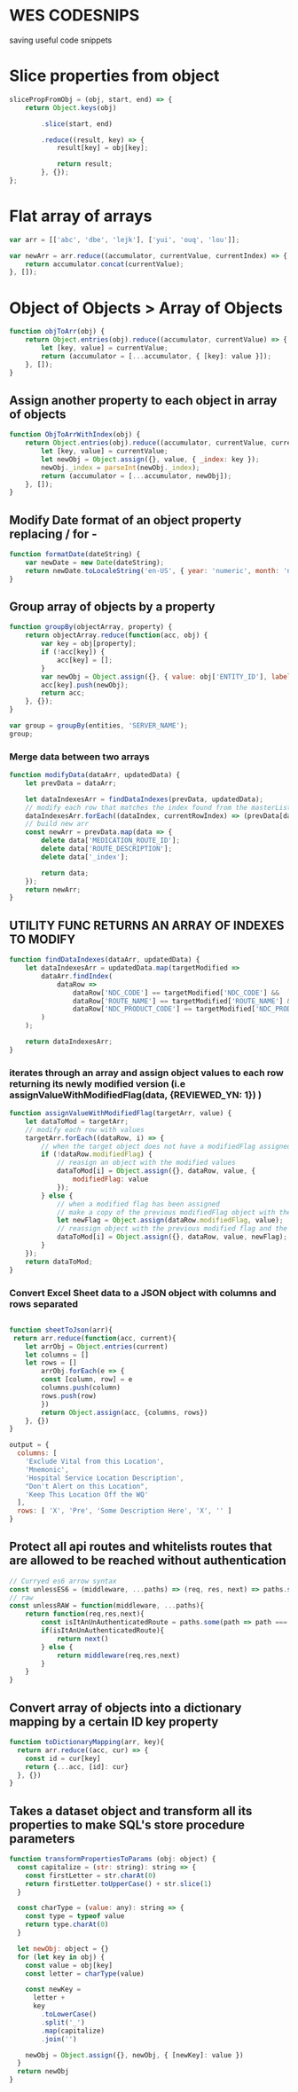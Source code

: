 # WES CODESNIPS

saving useful code snippets

# Slice properties from object

```javascript
slicePropFromObj = (obj, start, end) => {
	return Object.keys(obj)

		.slice(start, end)

		.reduce((result, key) => {
			result[key] = obj[key];

			return result;
		}, {});
};
```

# Flat array of arrays

```javascript
var arr = [['abc', 'dbe', 'lejk'], ['yui', 'ouq', 'lou']];

var newArr = arr.reduce((accumulator, currentValue, currentIndex) => {
	return accumulator.concat(currentValue);
}, []);
```

# Object of Objects > Array of Objects

```javascript
function objToArr(obj) {
	return Object.entries(obj).reduce((accumulator, currentValue) => {
		let [key, value] = currentValue;
		return (accumulator = [...accumulator, { [key]: value }]);
	}, []);
}
```

## Assign another property to each object in array of objects

```javascript
function ObjToArrWithIndex(obj) {
	return Object.entries(obj).reduce((accumulator, currentValue, currentIndex) => {
		let [key, value] = currentValue;
		let newObj = Object.assign({}, value, { _index: key });
		newObj._index = parseInt(newObj._index);
		return (accumulator = [...accumulator, newObj]);
	}, []);
}
```

## Modify Date format of an object property replacing / for -

```javascript
function formatDate(dateString) {
	var newDate = new Date(dateString);
	return newDate.toLocaleString('en-US', { year: 'numeric', month: 'numeric', day: 'numeric' }).replace(/\//g, '-');
}
```

## Group array of objects by a property

```javascript
function groupBy(objectArray, property) {
	return objectArray.reduce(function(acc, obj) {
		var key = obj[property];
		if (!acc[key]) {
			acc[key] = [];
		}
		var newObj = Object.assign({}, { value: obj['ENTITY_ID'], label: obj['ENTITY_NAME'], original: obj });
		acc[key].push(newObj);
		return acc;
	}, {});
}

var group = groupBy(entities, 'SERVER_NAME');
group;
```

### Merge data between two arrays

```javascript
function modifyData(dataArr, updatedData) {
	let prevData = dataArr;

	let dataIndexesArr = findDataIndexes(prevData, updatedData);
	// modify each row that matches the index found from the masterList = data list of data
	dataIndexesArr.forEach((dataIndex, currentRowIndex) => (prevData[dataIndex] = updatedData[currentRowIndex]));
	// build new arr
	const newArr = prevData.map(data => {
		delete data['MEDICATION_ROUTE_ID'];
		delete data['ROUTE_DESCRIPTION'];
		delete data['_index'];

		return data;
	});
	return newArr;
}
```

## UTILITY FUNC RETURNS AN ARRAY OF INDEXES TO MODIFY

```javascript
function findDataIndexes(dataArr, updatedData) {
	let dataIndexesArr = updatedData.map(targetModified =>
		dataArr.findIndex(
			dataRow =>
				dataRow['NDC_CODE'] == targetModified['NDC_CODE'] &&
				dataRow['ROUTE_NAME'] == targetModified['ROUTE_NAME'] &&
				dataRow['NDC_PRODUCT_CODE'] == targetModified['NDC_PRODUCT_CODE']
		)
	);

	return dataIndexesArr;
}
```

### iterates through an array and assign object values to each row returning its newly modified version (i.e assignValueWithModifiedFlag(data, {REVIEWED_YN: 1}) )

```javascript
function assignValueWithModifiedFlag(targetArr, value) {
	let dataToMod = targetArr;
	// modify each row with values
	targetArr.forEach((dataRow, i) => {
		// when the target object does not have a modifiedFlag assigned
		if (!dataRow.modifiedFlag) {
			// reasign an object with the modified values
			dataToMod[i] = Object.assign({}, dataRow, value, {
				modifiedFlag: value
			});
		} else {
			// when a modified flag has been assigned
			// make a copy of the previous modifiedFlag object with the new flag
			let newFlag = Object.assign(dataRow.modifiedFlag, value);
			// reassign object with the previous modified flag and the new one
			dataToMod[i] = Object.assign({}, dataRow, value, newFlag);
		}
	});
	return dataToMod;
}
```

### Convert Excel Sheet data to a JSON object with columns and rows separated 

```javascript

function sheetToJson(arr){
 return arr.reduce(function(acc, current){
	let arrObj = Object.entries(current)
	let columns = []
	let rows = []
		arrObj.forEach(e => {
		const [column, row] = e
		columns.push(column)
		rows.push(row)
		})
  		return Object.assign(acc, {columns, rows})
	}, {})
}

output = {
  columns: [
    'Exclude Vital from this Location',
    'Mnemonic',
    'Hospital Service Location Description',
    "Don't Alert on this Location",
    'Keep This Location Off the WQ'
  ],
  rows: [ 'X', 'Pre', 'Some Description Here', 'X', '' ]
}

```

## Protect all api routes and whitelists routes that are allowed to be reached without authentication
```javascript
// Curryed es6 arrow syntax
const unlessES6 = (middleware, ...paths) => (req, res, next) => paths.some(path => path === req.path) ? next() : middleware(req, res, next);
// raw
const unlessRAW = function(middleware, ...paths){
	return function(req,res,next){
		const isItAnUnAuthenticatedRoute = paths.some(path => path === req.path)
		if(isItAnUnAuthenticatedRoute){
			return next()
		} else {
			return middleware(req,res,next)
		}
	}
}
```

## Convert array of objects into a dictionary mapping by a certain ID key property
```javascript
function toDictionaryMapping(arr, key){
  return arr.reduce((acc, cur) => {
    const id = cur[key]
    return {...acc, [id]: cur}
  }, {})
}
```
## Takes a dataset object and transform all its properties to make SQL's store procedure parameters
```javascript
function transformPropertiesToParams (obj: object) {
  const capitalize = (str: string): string => {
    const firstLetter = str.charAt(0)
    return firstLetter.toUpperCase() + str.slice(1)
  }

  const charType = (value: any): string => {
    const type = typeof value
    return type.charAt(0)
  }

  let newObj: object = {}
  for (let key in obj) {
    const value = obj[key]
    const letter = charType(value)

    const newKey =
      letter +
      key
        .toLowerCase()
        .split('_')
        .map(capitalize)
        .join('')

    newObj = Object.assign({}, newObj, { [newKey]: value })
  }
  return newObj
}
```
